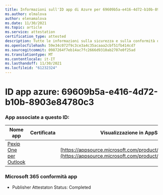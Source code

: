 ```yaml
---
title: Informazioni sull'ID app di Azure per 69609b5a-e416-4d72-b10b-8903e84780c3
ms.author: elmalova
author: elenamalova
ms.date: 11/30/2021
ms.topic: article
ms.service: attestation
certification_type: attested
description: Tutte le informazioni sulla sicurezza e sulla conformità disponibili per 69609b5a-e416-4d72-b10b-8903e84780c3.
ms.openlocfilehash: 59e34c072f9c3ce3a4c35acaaa2cbf51fb414cd7
ms.sourcegitcommit: 0987264f7eb14ac7fc2666d9310ab2707e0f25ad
ms.translationtype: MT
ms.contentlocale: it-IT
ms.lasthandoff: 11/30/2021
ms.locfileid: "61232324"
---
```

# <a name="azure-app-id-69609b5a-e416-4d72-b10b-8903e84780c3"></a>ID app azure: 69609b5a-e416-4d72-b10b-8903e84780c3


### <a name="apps-associated-with-this-id"></a>App associate a questo ID:
| **Nome app** | **Certificata** | **Visualizzazione in AppSource** |
|--------------|---------------|-----------------------|
| [Pexip One per Outlook](https://docs.microsoft.com/microsoft-365-app-certification/forward/WA200003137) |  | [https://appsource.microsoft.com/product/office/WA200003137](https://appsource.microsoft.com/product/office/WA200003137) |

### <a name="microsoft-365-app-compliance-status"></a>Microsoft 365 conformità app
- Publisher Attestaton Status: Completed
